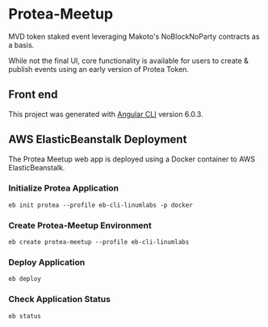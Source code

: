 # Protea-Meetup
MVD token staked event leveraging Makoto's NoBlockNoParty contracts as a basis. 

While not the final UI, core functionality is available for users to create & publish events using an early version of Protea Token.

## Front end
This project was generated with [Angular CLI](https://github.com/angular/angular-cli) version 6.0.3.

## AWS ElasticBeanstalk Deployment

The Protea Meetup web app is deployed using a Docker container to AWS ElasticBeanstalk.

### Initialize Protea Application

`eb init protea --profile eb-cli-linumlabs -p docker`

### Create Protea-Meetup Environment

`eb create protea-meetup --profile eb-cli-linumlabs`

### Deploy Application

`eb deploy`

### Check Application Status

`eb status`